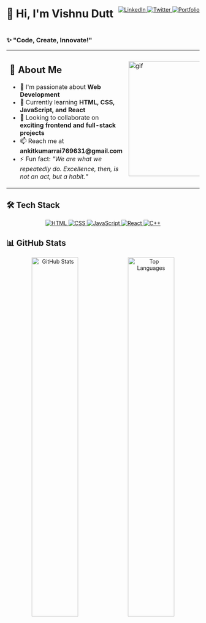 <div style="display: flex; align-items: center; justify-content: space-between; width: 100%;">
  <h1>👋 Hi, I'm Vishnu Dutt</h1>
  <div>
    <a href="https://www.linkedin.com/in/vishnu-duttt/">
      <img src="https://img.shields.io/badge/LinkedIn-0A66C2?style=for-the-badge&logo=linkedin&logoColor=white" alt="LinkedIn">
    </a>
    <a href="https://x.com/_Vishnu_Dutt">
      <img src="https://img.shields.io/badge/Twitter-1DA1F2?style=for-the-badge&logo=twitter&logoColor=white" alt="Twitter">
    </a>
    <a href="https://your-portfolio.com">
      <img src="https://img.shields.io/badge/Portfolio-%23000000.svg?style=for-the-badge&logo=firefox&logoColor=#FF7139" alt="Portfolio">
    </a>
  </div>
</div>

### ✨ "Code, Create, Innovate!"

<table style="border-collapse: collapse; border: none;">
  <tr style="border: none;">
    <td style="border: none;">
      <h2>🚀 About Me</h2>
      <ul>
        <li>👀 I'm passionate about <b>Web Development</b></li>
        <li>🌱 Currently learning <b>HTML, CSS, JavaScript, and React</b></li>
        <li>💞️ Looking to collaborate on <b>exciting frontend and full-stack projects</b></li>
        <li>📫 Reach me at <b>ankitkumarrai769631@gmail.com</b></li>
        <li>⚡ Fun fact: <i>"We are what we repeatedly do. Excellence, then, is not an act, but a habit."</i></li>
      </ul>
    </td>
    <td style="border: none;">
      <img src="https://github.com/Vishnu-dutt/Vishnu-dutt/blob/main/pepeFrog.GIF" width="300" alt="gif">
    </td>
  </tr>
</table>

## 🛠️ Tech Stack  

<p align="center">
  <a href="https://developer.mozilla.org/en-US/docs/Web/HTML">
    <img src="https://img.shields.io/badge/HTML5-E34F26?style=for-the-badge&logo=html5&logoColor=white" alt="HTML">
  </a>
  <a href="https://developer.mozilla.org/en-US/docs/Web/CSS">
    <img src="https://img.shields.io/badge/CSS3-1572B6?style=for-the-badge&logo=css3&logoColor=white" alt="CSS">
  </a>
  <a href="https://developer.mozilla.org/en-US/docs/Web/JavaScript">
    <img src="https://img.shields.io/badge/JavaScript-F7DF1E?style=for-the-badge&logo=javascript&logoColor=black" alt="JavaScript">
  </a>
  <a href="https://react.dev/">
    <img src="https://img.shields.io/badge/React-61DAFB?style=for-the-badge&logo=react&logoColor=black" alt="React">
  </a>
  <a href="https://cplusplus.com/doc/tutorial/">
    <img src="https://img.shields.io/badge/C++-00599C?style=for-the-badge&logo=c%2B%2B&logoColor=white" alt="C++">
  </a>
</p>
</div>

## 📊 GitHub Stats  
<p align="center">
  <img src="https://github-readme-stats.vercel.app/api?username=Vishnu-dutt&show_icons=true&theme=tokyonight" alt="GitHub Stats" width="49%">
  <img src="https://github-readme-stats.vercel.app/api/top-langs/?username=Vishnu-dutt&layout=compact&theme=tokyonight" alt="Top Languages" width="49%">
</p>
